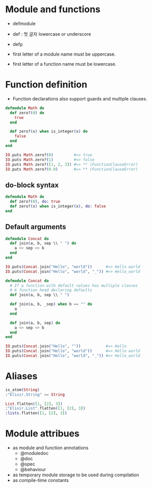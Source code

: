 ﻿# Module and functions
- defmodule
- def : 첫 글자 lowercase or underscore
- defp

- first letter of a module name must be uppercase.
- first letter of a function name must be lowercase.

# Function definition
- Function declarations also support guards and multiple clauses.
```elixir
defmodule Math do
  def zero?(0) do
    true
  end

  def zero?(x) when is_integer(x) do
    false
  end
end

IO.puts Math.zero?(0)         #=> true
IO.puts Math.zero?(1)         #=> false
IO.puts Math.zero?([1, 2, 3]) #=> ** (FunctionClauseError)
IO.puts Math.zero?(0.0)       #=> ** (FunctionClauseError)
```
## do-block syntax
```elixir
defmodule Math do
  def zero?(0), do: true
  def zero?(x) when is_integer(x), do: false
end
```

## Default arguments
```elixir
defmodule Concat do
  def join(a, b, sep \\ " ") do
    a <> sep <> b
  end
end

IO.puts(Concat.join("Hello", "world"))      #=> Hello world
IO.puts(Concat.join("Hello", "world", "_")) #=> Hello_world
```

```elixir
defmodule Concat do
  # If a function with default values has multiple clauses
  # A function head declaring defaults
  def join(a, b, sep \\ " ")

  def join(a, b, _sep) when b == "" do
    a
  end

  def join(a, b, sep) do
    a <> sep <> b
  end
end

IO.puts(Concat.join("Hello", ""))           #=> Hello
IO.puts(Concat.join("Hello", "world"))      #=> Hello world
IO.puts(Concat.join("Hello", "world", "_")) #=> Hello_world
```

# Aliases
```elixir
is_atom(String)
:"Elixir.String" == String

List.flatten([1, [2], 3])
:"Elixir.List".flatten([1, [2], 3])
:lists.flatten([1, [2], 3])
```

# Module attribues
- as module and function annotations
    - @moduledoc
    - @doc
    - @spec
    - @behaviour
- as temporary module storage to be used during compilation
- as compile-time constants